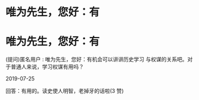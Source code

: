 # 唯为先生，您好：有

# 唯为先生，您好：有

(提问)匿名用户 : 唯为先生，您好：有机会可以讲讲历史学习 与权谋的关系吧。对于普通人来说，学习权谋有用吗？

2019-07-25

回答：有用的。读史使人明智，老掉牙的话啦(3 赞)